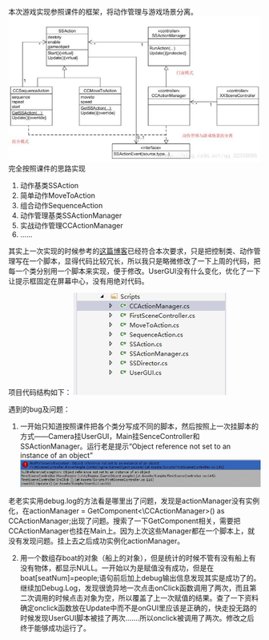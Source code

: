 ﻿本次游戏实现参照课件的框架，将动作管理与游戏场景分离。
![这里写图片描述](https://raw.githubusercontent.com/LynnZiQi/Unity3d-HW/master/image/20180407151040560.jpg)
完全按照课件的思路实现

 1. 动作基类SSAction
 2. 简单动作MoveToAction
 3. 组合动作SequenceAction
 4. 动作管理基类SSActionManager
 5. 实战动作管理CCActionManager
 6. ......
 

其实上一次实现的时候参考的[这篇博客](https://blog.csdn.net/H12590400327/article/details/70037805)已经符合本次要求，只是把控制类、动作管理写在一个脚本，显得代码比较冗长，所以我只是略微修改了一下上周的代码，把每一个类分别用一个脚本来实现，便于修改。UserGUI没有什么变化，优化了一下让提示框固定在屏幕中心，没有用绝对代码。

项目代码结构如下：
![这里写图片描述](https://raw.githubusercontent.com/LynnZiQi/Unity3d-HW/master/image/20180407151709824.jpg)


遇到的bug及问题：

 1. 一开始只知道按照课件把各个类分写成不同的脚本，然后按照上一次挂脚本的方式——Camera挂UserGUI，Main挂SenceController和SSActionManager。运行老是提示“Object reference not set to an instance of an object”
![Object reference not set to an instance of an object](https://raw.githubusercontent.com/LynnZiQi/Unity3d-HW/master/image/20180407152110942.jpg)

老老实实用debug.log的方法看是哪里出了问题，发现是actionManager没有实例化，在actionManager = GetComponent<\CCActionManager>() as CCActionManager;出现了问题。搜索了一下GetComponent相关，需要把CCActionManager也挂在Main上。因为上次这些Manager都在一个脚本上，就没有发现问题。挂上去之后成功实例化actionManager。

 2. 用一个数组存boat的对象（船上的对象），但是统计的时候不管有没有船上有没有物体，都显示NULL。一开始以为是赋值没有成功，但是在boat[seatNum]=people;语句前后加上debug输出信息发现其实是成功了的。继续加Debug.Log，发现很诡异地一次点击onClick函数调用了两次，而且第二次调用的时候点击对象为空，所以覆盖了上一次赋值的结果。查了一下资料确定onclick函数放在Update中而不是onGUI里应该是正确的，快走投无路的时候发现UserGUI脚本被挂了两次.......所以onclick被调用了两次。修改之后终于能够成功运行了。

